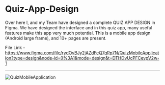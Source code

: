 # Quiz-App-Design
Over here I, and my Team have designed a complete QUIZ APP DESIGN in Figma. We have designed the interface and in this quiz app, many useful features make this app very much potential. This is a mobile app design (Android large frame), and 10+ pages are present.


File Link - https://www.figma.com/file/rydOvBJy2jAZdFeQ7qRp7N/QuizMobileApplication?type=design&node-id=0%3A1&mode=design&t=DTHDvUcPFCevpV2w-1
________________________________________________________________________________________________________


![QuizMobileApplication](https://github.com/bosesupriyo/Quiz-App-Design/assets/124809398/d4045383-998a-49ca-bdca-ea0db9a2d993)
